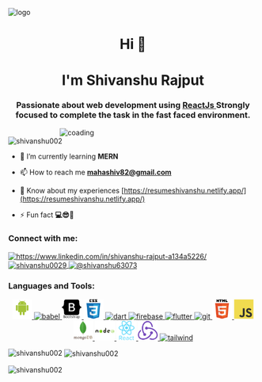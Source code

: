 ![logo](https://t4.ftcdn.net/jpg/02/78/37/47/360_F_278374738_ypRn0utOVnebuhmpSrDiwkzFsdqEm0aa.jpg)
<h1 align="center">Hi 👋</h1>
<h1 align="center">I'm Shivanshu Rajput</h1>
<h3 align="center"><p>Passionate about web development using <a link href="https://react.dev/">ReactJs </a>
            Strongly focused to complete
            the task in the fast faced environment.</p></h3>
<img align="right" alt="coading" width="400" src="https://user-images.githubusercontent.com/103635801/206841304-900bfdc9-a7a1-4d1c-8dea-668bd28d8e81.gif"

<p align="left"> <img src="https://komarev.com/ghpvc/?username=shivanshu002&label=Profile%20views&color=0e75b6&style=flat" alt="shivanshu002" /> </p>

- 🌱 I’m currently learning **MERN**

- 📫 How to reach me **mahashiv82@gmail.com**

- 📄 Know about my experiences [https://resumeshivanshu.netlify.app/](https://resumeshivanshu.netlify.app/)

- ⚡ Fun fact **💻😎🦾**

<h3 align="left">Connect with me:</h3>
<p align="left">
<a href="https://linkedin.com/in/https://www.linkedin.com/in/shivanshu-rajput-a134a5226/" target="blank">
 <img align="center" src="https://raw.githubusercontent.com/rahuldkjain/github-profile-readme-generator/master/src/images/icons/Social/linked-in-alt.svg" alt="https://www.linkedin.com/in/shivanshu-rajput-a134a5226/" height="30" width="40" />
</a>
<a href="https://codesandbox.com/shivanshu0029" target="blank">
        <img align="center" src="https://raw.githubusercontent.com/rahuldkjain/github-profile-readme-generator/master/src/images/icons/Social/codesandbox.svg" alt="shivanshu0029" height="30" width="40" />
</a>
<a href="https://www.hackerrank.com/@shivanshu63073" target="blank">
        <img align="center" src="https://raw.githubusercontent.com/rahuldkjain/github-profile-readme-generator/master/src/images/icons/Social/hackerrank.svg" alt="@shivanshu63073" height="30" width="40" />
</a>
</p>

<h3 align="left">Languages and Tools:</h3>
<p align="center"> 
			    <a href="https://developer.android.com" target="_blank" rel="noreferrer"> 
                <img src="https://raw.githubusercontent.com/devicons/devicon/master/icons/android/android-original-wordmark.svg" alt="android" width="40" height="40"/>
        </a>
        <a href="https://babeljs.io/" target="_blank" rel="noreferrer"> <img src="https://www.vectorlogo.zone/logos/babeljs/babeljs-icon.svg" alt="babel" width="40" height="40"/> </a> <a href="https://getbootstrap.com" target="_blank" rel="noreferrer"> <img src="https://raw.githubusercontent.com/devicons/devicon/master/icons/bootstrap/bootstrap-plain-wordmark.svg" alt="bootstrap" width="40" height="40"/> </a> <a href="https://www.w3schools.com/css/" target="_blank" rel="noreferrer"> <img src="https://raw.githubusercontent.com/devicons/devicon/master/icons/css3/css3-original-wordmark.svg" alt="css3" width="40" height="40"/> </a> <a href="https://dart.dev" target="_blank" rel="noreferrer"> <img src="https://www.vectorlogo.zone/logos/dartlang/dartlang-icon.svg" alt="dart" width="40" height="40"/> </a> <a href="https://firebase.google.com/" target="_blank" rel="noreferrer"> <img src="https://www.vectorlogo.zone/logos/firebase/firebase-icon.svg" alt="firebase" width="40" height="40"/> </a> <a href="https://flutter.dev" target="_blank" rel="noreferrer"> <img src="https://www.vectorlogo.zone/logos/flutterio/flutterio-icon.svg" alt="flutter" width="40" height="40"/> </a> <a href="https://git-scm.com/" target="_blank" rel="noreferrer"> <img src="https://www.vectorlogo.zone/logos/git-scm/git-scm-icon.svg" alt="git" width="40" height="40"/> </a> <a href="https://www.w3.org/html/" target="_blank" rel="noreferrer"> <img src="https://raw.githubusercontent.com/devicons/devicon/master/icons/html5/html5-original-wordmark.svg" alt="html5" width="40" height="40"/> </a> <a href="https://developer.mozilla.org/en-US/docs/Web/JavaScript" target="_blank" rel="noreferrer"> <img src="https://raw.githubusercontent.com/devicons/devicon/master/icons/javascript/javascript-original.svg" alt="javascript" width="40" height="40"/> </a> <a href="https://www.mongodb.com/" target="_blank" rel="noreferrer"> <img src="https://raw.githubusercontent.com/devicons/devicon/master/icons/mongodb/mongodb-original-wordmark.svg" alt="mongodb" width="40" height="40"/> </a> <a href="https://nodejs.org" target="_blank" rel="noreferrer"> <img src="https://raw.githubusercontent.com/devicons/devicon/master/icons/nodejs/nodejs-original-wordmark.svg" alt="nodejs" width="40" height="40"/> </a> <a href="https://reactjs.org/" target="_blank" rel="noreferrer"> <img src="https://raw.githubusercontent.com/devicons/devicon/master/icons/react/react-original-wordmark.svg" alt="react" width="40" height="40"/> </a> <a href="https://redux.js.org" target="_blank" rel="noreferrer"> <img src="https://raw.githubusercontent.com/devicons/devicon/master/icons/redux/redux-original.svg" alt="redux" width="40" height="40"/> </a> <a href="https://tailwindcss.com/" target="_blank" rel="noreferrer"> <img src="https://www.vectorlogo.zone/logos/tailwindcss/tailwindcss-icon.svg" alt="tailwind" width="80" height="40"/> </a> </p>

<p><img align="left" src="https://github-readme-stats.vercel.app/api/top-langs?username=shivanshu002&show_icons=true&locale=en&layout=compact" alt="shivanshu002" /></p>
<p>&nbsp;<img align="center" src="https://github-readme-stats.vercel.app/api?username=shivanshu002&show_icons=true&locale=en" alt="shivanshu002" /></p>


<p><img align="center" src="https://github-readme-streak-stats.herokuapp.com/?user=shivanshu002&" alt="shivanshu002" /></p>
